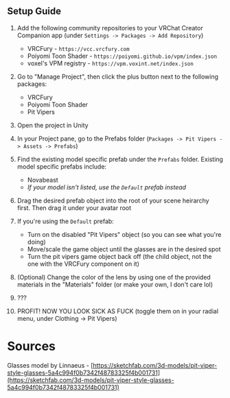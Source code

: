 ## Setup Guide
1. Add the following community repositories to your VRChat Creator Companion app (under `Settings -> Packages -> Add Repository`)
    - VRCFury - `https://vcc.vrcfury.com`
    - Poiyomi Toon Shader - `https://poiyomi.github.io/vpm/index.json`
    - voxel's VPM registry - `https://vpm.voxint.net/index.json`
2. Go to "Manage Project", then click the plus button next to the following packages:
    - VRCFury
    - Poiyomi Toon Shader
    - Pit Vipers
3. Open the project in Unity
4. In your Project pane, go to the Prefabs folder (`Packages -> Pit Vipers -> Assets -> Prefabs`)

5. Find the existing model specific prefab under the `Prefabs` folder. Existing model specific prefabs include:
    - Novabeast
    - _If your model isn't listed, use the `Default` prefab instead_
6. Drag the desired prefab object into the root of your scene heirarchy first. Then drag it under your avatar root

7. If you're using the `Default` prefab:
    - Turn on the disabled "Pit Vipers" object (so you can see what you're doing)
    - Move/scale the game object until the glasses are in the desired spot
    - Turn the pit vipers game object back off (the child object, not the one with the VRCFury component on it)

9. (Optional) Change the color of the lens by using one of the provided materials in the "Materials" folder (or make your own, I don't care lol)
9. ???
10. PROFIT! NOW YOU LOOK SICK AS FUCK (toggle them on in your radial menu, under Clothing -> Pit Vipers)

# Sources
Glasses model by Linnaeus - [https://sketchfab.com/3d-models/pit-viper-style-glasses-5a4c994f0b7342f48783325f4b001731](https://sketchfab.com/3d-models/pit-viper-style-glasses-5a4c994f0b7342f48783325f4b001731)
